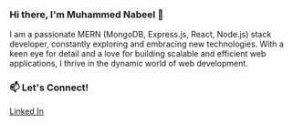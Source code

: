 ### Hi there, I'm Muhammed Nabeel 👋
I am a passionate MERN (MongoDB, Express.js, React, Node.js) stack developer, constantly exploring and embracing new technologies. With a keen eye for detail and a love for building scalable and efficient web applications, I thrive in the dynamic world of web development.

### 📫 Let's Connect!
[Linked In](https://www.linkedin.com/in/muhammed-nabeel-b71279254/)
<!--
**nabeel-ncz/nabeel-ncz** is a ✨ _special_ ✨ repository because its `README.md` (this file) appears on your GitHub profile.

Here are some ideas to get you started:

- 🔭 I’m currently working on ...
- 🌱 I’m currently learning ...
- 👯 I’m looking to collaborate on ...
- 🤔 I’m looking for help with ...
- 💬 Ask me about ...
- 📫 How to reach me: ...
- 😄 Pronouns: ...
- ⚡ Fun fact: ...
-->

